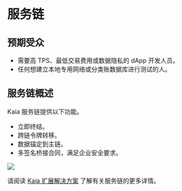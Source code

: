 # 服务链

## 预期受众<a id="intended-audience"></a>

- 需要高 TPS、最低交易费用或数据隐私的 dApp 开发人员。
- 任何想建立本地专用网络或分类账数据库进行测试的人。

## 服务链概述<a id="service-chain-overview"></a>

Kaia 服务链提供以下功能。

- 立即终结。
- 跨链令牌转移。
- 数据锚定到主链。
- 多签名桥接合同，满足企业安全要求。

![](/img/nodes/sc_connection.png)

请阅读 [Kaia 扩展解决方案](../../learn/scaling-solutions.md) 了解有关服务链的更多详情。
